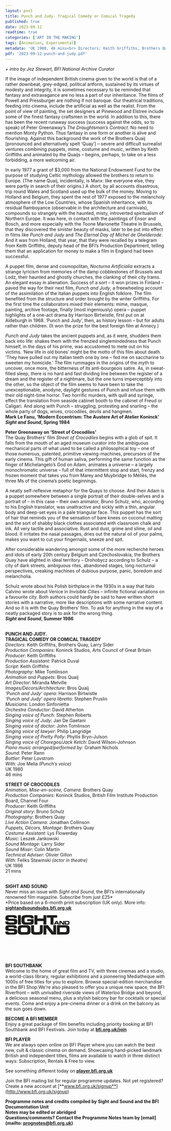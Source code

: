 ```yaml
---
layout: post
title: Punch and Judy. Tragical Comedy or Comical Tragedy
published: true
date: 2023-09-12
readtime: true
categories: ['ART IN THE MAKING']
tags: [Animation, Experimental]
metadata: 'UK 1980, 46 mins<br> Directors: Keith Griffiths, Brothers Quay, Larry Sider'
pdf: '2023-09-12-punch-and-judy.pdf'
---
```


_+ intro by Jez Stewart, BFI National Archive Curator_

If the image of independent British cinema given to the world is that of a rather downbeat, grey-edged, political artform, sustained by its virtues of modesty and integrity, it is sometimes necessary to be reminded that fantasy and extravagance are no less a part of our inheritance. The films of Powell and Pressburger are nothing if not baroque. Our theatrical traditions, feeding into cinema, include the artificial as well as the realist. From the point of view of painting, the set designers at Pinewood and Elstree include some of the finest fantasy craftsmen in the world. In addition to this, there has been the recent runaway success (success against the odds, so to speak) of Peter Greenaway’s _The Draughtsman’s Contract_. No need to mention Monty Python. Thus fantasy in one form or another is alive and flourishing. Against this background the work of the Brothers Quaij [pronounced and alternatively spelt ‘Quay’] – severe and difficult surrealist ventures combining puppets, mime, costume and music, written by Keith Griffiths and animated by the Quaijs – begins, perhaps, to take on a less forbidding, a more welcoming air.

In early 1977 a grant of $3,000 from the National Endowment Fund for the purpose of studying Celtic mythology allowed the brothers to return to Europe. (The name Quaij, incidentally, is Manx: like everyone else, they were partly in search of their origins.) A short, by all accounts disastrous, trip round Wales and Scotland used up the bulk of the money. Moving to Holland and Belgium, they spent the rest of 1977 exposed to the melancholy atmosphere of the Low Countries, whose Spanish inheritance, with its residual flamboyance (observable in the architecture and carnivals), compounds so strangely with the haunted, misty, introverted spiritualism of Northern Europe. It was here, in contact with the paintings of Ensor and Bosch, and more especially with the Toone Marionette Theatre in Brussels, that they discovered the sinister beauty of masks, later to be put into effect in films like _Punch and Judy_ and _The Eternal Day of Michel de Ghelderode_. And it was from Holland, that year, that they were recalled by a telegram from Keith Griffiths, deputy head of the BFI’s Production Department, telling them that an application for money to make a film in England had been successful.

A puppet film, dense and cosmopolitan, _Nocturna Artificialia_ extracts a strange lyricism from memories of the damp cobblestones of Brussels and Lodz, their haunted and ghostly churches, the clanking of their city trams. An elegant essay in alienation. Success of a sort – it won prizes in Finland – paved the way for their next film, _Punch and Judy_, a freewheeling account of the assimilation of the Italian puppets into English folklore. The film benefited from the structure and order brought by the writer Griffiths. For the first time the collaborators mixed their elements: mime, masque, painting, archive footage, finally (most ingeniously) opera – puppet highlights of a one-act drama by Harrison Birtwistle, first put on at Aldeburgh in 1968. ‘Punch and Judy’, then, as history lesson – but for adults rather than children. (It won the prize for the best foreign film at Annecy.)

_Punch and Judy_ takes the ancient puppets and, as it were, shudders them back into life: shakes them with the frenzied singlemindedness that Punch himself, in the days of his prime, was accustomed to mete out on his victims. ‘New life in old bones’ might be the motto of this film about death. ‘They have pulled out my Italian teeth one by one – fed me on saccharine to sweeten my homicide.’ The film rummages in the origins of the myth to uncover, once more, the bitterness of its anti-bourgeois satire. As, in sweat-filled sleep, there is no hard and fast dividing line between the register of a dream and the register of a nightmare, but the one turns imperceptibly into the other, so the object of the film seems to have been to take the unexceptionable, anodyne, daylight gestures of Punch and infuse them with their old night-time horror. Two horrific murders, with quill and syringe, effect the translation from seaside cabinet booth to the cabinet of Freud or Caligari. And along with Punch – struggling, protesting and snarling – the whole party of dogs, wives, crocodiles, devils and hangmen.  
**Mark Le Fanu, ‘Modern Eccentrism: The Austere Art of Atelier Koninck’  
_Sight and Sound_, Spring 1984**

**Peter Greenaway on ‘Street of Crocodiles’**  
The Quay Brothers’ film _Street of Crocodiles_ begins with a glob of spit. It falls from the mouth of an aged museum curator into the ambiguous mechanical parts of what used to be called a philosophical toy – one of those numerous, patented, primitive viewing-machines, precursors of the early cinema. This gift of human saliva, performing the same function as the finger of Michelangelo’s God on Adam, animates a universe – a largely monochromatic universe – full of that intermittent stop and start, frenzy and frozen moment that takes you from Marey and Muybridge to Méliès, the three Ms of the cinema’s poetic beginnings.

A neatly self-reflexive metaphor for the Quays to choose. And their Adam is a puppet somewhere between a single portrait of their double-selves and a portrait of – in this case – their own animator, Bruno Schulz, who, according to his English translator, was unattractive and sickly with a thin, angular body and deep-set eyes in a pale triangular face. This puppet has the sort of hair that reminds you of the sensation of bare knees on coconut matting and the sort of shabby black clothes associated with classroom chalk and ink. All very tactile and associative. Rust and dust, grime and slime, oil and blood. It irritates the nasal passages, dries out the natural oil of your palms, makes you want to cut your fingernails, sneeze and spit.

After considerable wandering amongst some of the more recherché heroes and idols of early 20th century Belgium and Czechoslovakia, the Brothers Quay have alighted in ideal territory – Drohobycz according to Schulz – a city of dark streets, ambiguous rites, abandoned stages, long nocturnal perspectives, creaking machines of dubious purpose, panic, boredom and melancholia.

Schulz wrote about his Polish birthplace in the 1930s in a way that Italo Calvino wrote about Venice in _Invisible Cities_ – infinite fictional variations on a favourite city. Both authors could hardly be said to have written short stories with a narrative, more like descriptions with some narrative content. And so it is with the Quay Brothers’ film. To ask for anything in the way of a neatly packaged story is to ask for the wrong thing.  
**_Sight and Sound_, Summer 1986**
<br><br>

**PUNCH AND JUDY.  
TRAGICAL COMEDY OR COMICAL TRAGEDY**  
_Directors_: Keith Griffiths, Brothers Quay, Larry Sider  
_Production Companies_: Koninck Studios,  Arts Council of Great Britain  
_Producer_: Keith Griffiths  
_Production Assistant_: Patrick Duval  
_Script_: Keith Griffiths  
_Photography_: Mike Tomlinson  
_Animation and Puppets_: Bros Quaij  
_Art Director_: Miranda Melville  
_Images/Décors/Architecture_: Bros Quaij  
_‘Punch and Judy’ opera_: Harrison Birtwistle  
_‘Punch and Judy’ opera libretto_: Stephen Pruslin  
_Musicians_: London Sinfonietta  
_Orchestra Conductor_: David Atherton  
_Singing voice of Punch_: Stephen Roberts  
_Singing voice of Judy_: Jan De Gaetani  
_Singing voice of doctor_: John Tomlinson  
_Singing voice of lawyer_: Philip Langridge  
_Singing voice of Pretty Polly_: Phyllis Bryn-Julson  
_Singing voice of Choregos/Jack Ketch_:  David Wilson-Johnson  
_Piano music arranged/performed by_:  Graham Nichols  
_Sound_: Peter Rann  
_Bottler_: Peter Lovstrom  
_With:_ Joe Melia _(Punch’s voice)_  
UK 1980  
46 mins

**STREET OF CROCODILES**  
_Animation, Mise-en-scène, Camera_: Brothers Quay  
_Production Companies_: Koninck Studios, British Film Institute Production Board, Channel Four  
_Producer_: Keith Griffiths  
_Original story_: Bruno Schulz  
_Photography_: Brothers Quay  
_Live Action Camera_: Jonathan Collinson  
_Puppets, Décors, Montage_: Brothers Quay  
_Costume Assistant_: Lys Flowerday  
_Music_: Leszek Jankowski  
_Sound Montage_: Larry Sider  
_Sound Mixer_: Colin Martin  
_Technical Adviser_: Olivier Gillon  
_With:_ Feliks Stawinski _(actor in theatre)_  
UK 1986  
21 mins
<br><br>

**SIGHT AND SOUND**<br>
Never miss an issue with _Sight and Sound_, the BFI’s internationally renowned film magazine. Subscribe from just £25*<br>
*Price based on a 6-month print subscription (UK only). More info: [**sightandsoundsubs.bfi.org.uk**](https://sightandsoundsubs.bfi.org.uk/subscribe)

<img style="float: left;" src="/img/sight-and-sound.jpg" width="40%" height="40%"><br><br><br><br><br><br><br><br>

**BFI SOUTHBANK**  
Welcome to the home of great film and TV, with three cinemas and a studio, a world-class library, regular exhibitions and a pioneering Mediatheque with 1000s of free titles for you to explore. Browse special-edition merchandise in the BFI Shop.We&#39;re also pleased to offer you a unique new space, the BFI Riverfront – with unrivalled riverside views of Waterloo Bridge and beyond, a delicious seasonal menu, plus a stylish balcony bar for cocktails or special events. Come and enjoy a pre-cinema dinner or a drink on the balcony as the sun goes down.  

**BECOME A BFI MEMBER**  
Enjoy a great package of film benefits including priority booking at BFI Southbank and BFI Festivals. Join today at [**bfi.org.uk/join**](http://www.bfi.org.uk/join)  

**BFI PLAYER**  
 We are always open online on BFI Player where you can watch the best new, cult &amp; classic cinema on demand. Showcasing hand-picked landmark British and independent titles, films are available to watch in three distinct ways: Subscription, Rentals &amp; Free to view.  

See something different today on [**player.bfi.org.uk**](https://player.bfi.org.uk)  

Join the BFI mailing list for regular programme updates. Not yet registered? Create a new account at [**www.bfi.org.uk/signup**](http://www.bfi.org.uk/signup)

**Programme notes and credits compiled by Sight and Sound and the BFI Documentation Unit  
Notes may be edited or abridged  
Questions/comments? Contact the Programme Notes team by [email](mailto: prognotes@bfi.org.uk)**

<!--stackedit_data:
eyJoaXN0b3J5IjpbLTE2NDkxMDMyOTRdfQ==
-->
